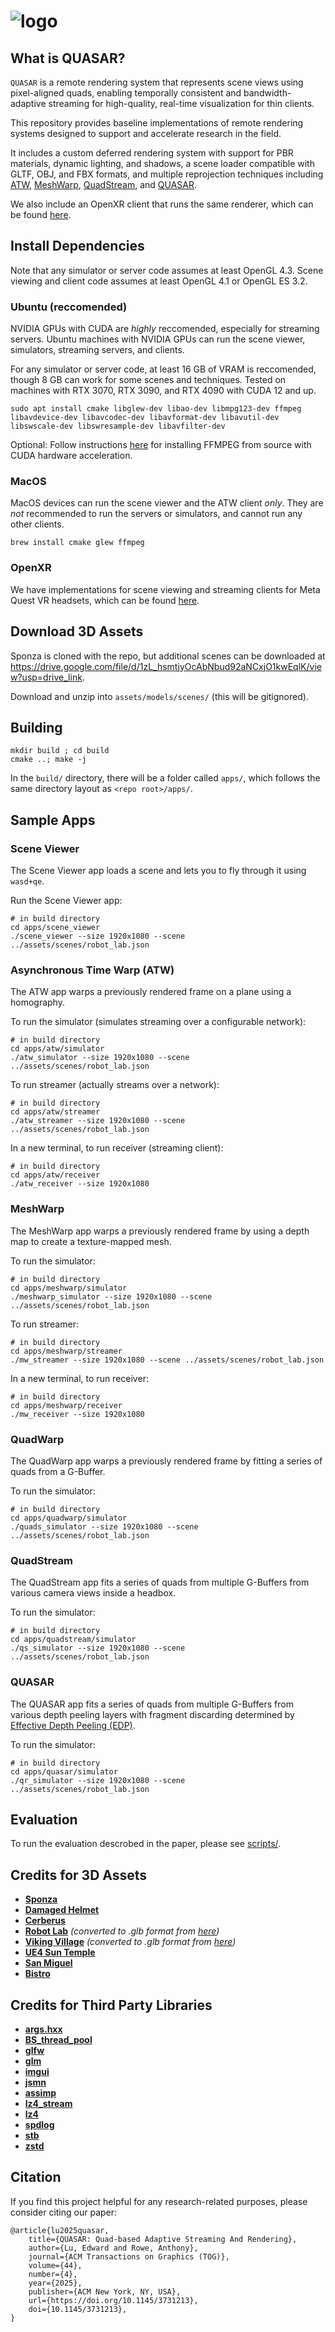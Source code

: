 # ![logo](docs/images/quasar_logo.png)

## What is QUASAR?

`QUASAR` is a remote rendering system that represents scene views using pixel-aligned quads, enabling temporally consistent and bandwidth-adaptive streaming for high-quality, real-time visualization for thin clients.

This repository provides baseline implementations of remote rendering systems designed to support and accelerate research in the field.

It includes a custom deferred rendering system with support for PBR materials, dynamic lighting, and shadows, a scene loader compatible with GLTF, OBJ, and FBX formats, and multiple reprojection techniques including [ATW](https://developers.meta.com/horizon/blog/asynchronous-timewarp-examined/), [MeshWarp](https://dl.acm.org/doi/10.1145/253284.253292), [QuadStream](https://jozef.hladky.de/projects/QS/), and [QUASAR](https://github.com/EdwardLu2018/QUASAR).

We also include an OpenXR client that runs the same renderer, which can be found [here](https://github.com/EdwardLu2018/QUASAR-client).

## Install Dependencies

Note that any simulator or server code assumes at least OpenGL 4.3. Scene viewing and client code assumes at least OpenGL 4.1 or OpenGL ES 3.2.

### Ubuntu (reccomended)

NVIDIA GPUs with CUDA are *highly* reccomended, especially for streaming servers. Ubuntu machines with NVIDIA GPUs can run the scene viewer, simulators, streaming servers, and clients.

For any simulator or server code, at least 16 GB of VRAM is reccomended, though 8 GB can work for some scenes and techniques. Tested on machines with RTX 3070, RTX 3090, and RTX 4090 with CUDA 12 and up.

```
sudo apt install cmake libglew-dev libao-dev libmpg123-dev ffmpeg libavdevice-dev libavcodec-dev libavformat-dev libavutil-dev libswscale-dev libswresample-dev libavfilter-dev
```

Optional: Follow instructions [here](https://docs.nvidia.com/video-technologies/video-codec-sdk/12.0/ffmpeg-with-nvidia-gpu/index.html) for installing FFMPEG from source with CUDA hardware acceleration.

### MacOS

MacOS devices can run the scene viewer and the ATW client *only*. They are *not* recommended to run the servers or simulators, and cannot run any other clients.

```
brew install cmake glew ffmpeg
```

### OpenXR

We have implementations for scene viewing and streaming clients for Meta Quest VR headsets, which can be found [here](https://github.com/EdwardLu2018/QUASAR-client).

## Download 3D Assets

Sponza is cloned with the repo, but additional scenes can be downloaded at https://drive.google.com/file/d/1zL_hsmtjyOcAbNbud92aNCxjO1kwEqlK/view?usp=drive_link.

Download and unzip into `assets/models/scenes/` (this will be gitignored).

## Building
```
mkdir build ; cd build
cmake ..; make -j
```

In the `build/` directory, there will be a folder called `apps/`, which follows the same directory layout as `<repo root>/apps/`.

## Sample Apps

### Scene Viewer

The Scene Viewer app loads a scene and lets you to fly through it using `wasd+qe`.

Run the Scene Viewer app:
```
# in build directory
cd apps/scene_viewer
./scene_viewer --size 1920x1080 --scene ../assets/scenes/robot_lab.json
```

### Asynchronous Time Warp (ATW)

The ATW app warps a previously rendered frame on a plane using a homography.

To run the simulator (simulates streaming over a configurable network):
```
# in build directory
cd apps/atw/simulator
./atw_simulator --size 1920x1080 --scene ../assets/scenes/robot_lab.json
```

To run streamer (actually streams over a network):
```
# in build directory
cd apps/atw/streamer
./atw_streamer --size 1920x1080 --scene ../assets/scenes/robot_lab.json
```

In a new terminal, to run receiver (streaming client):
```
# in build directory
cd apps/atw/receiver
./atw_receiver --size 1920x1080
```

### MeshWarp

The MeshWarp app warps a previously rendered frame by using a depth map to create a texture-mapped mesh.

To run the simulator:
```
# in build directory
cd apps/meshwarp/simulator
./meshwarp_simulator --size 1920x1080 --scene ../assets/scenes/robot_lab.json
```

To run streamer:
```
# in build directory
cd apps/meshwarp/streamer
./mw_streamer --size 1920x1080 --scene ../assets/scenes/robot_lab.json
```

In a new terminal, to run receiver:
```
# in build directory
cd apps/meshwarp/receiver
./mw_receiver --size 1920x1080
```

### QuadWarp

The QuadWarp app warps a previously rendered frame by fitting a series of quads from a G-Buffer.

To run the simulator:
```
# in build directory
cd apps/quadwarp/simulator
./quads_simulator --size 1920x1080 --scene ../assets/scenes/robot_lab.json
```

### QuadStream

The QuadStream app fits a series of quads from multiple G-Buffers from various camera views inside a headbox.

To run the simulator:
```
# in build directory
cd apps/quadstream/simulator
./qs_simulator --size 1920x1080 --scene ../assets/scenes/robot_lab.json
```

### QUASAR

The QUASAR app fits a series of quads from multiple G-Buffers from various depth peeling layers with fragment discarding determined by [Effective Depth Peeling (EDP)](https://cg.skku.edu/pub/2023-kim-siggraph-pvhv).

To run the simulator:
```
# in build directory
cd apps/quasar/simulator
./qr_simulator --size 1920x1080 --scene ../assets/scenes/robot_lab.json
```

## Evaluation

To run the evaluation descrobed in the paper, please see [scripts/](scripts).

## Credits for 3D Assets

- **[Sponza](https://github.com/KhronosGroup/glTF-Sample-Models/tree/main/2.0/Sponza)**
- **[Damaged Helmet](https://github.com/KhronosGroup/glTF-Sample-Models/tree/main/2.0/DamagedHelmet)**
- **[Cerberus](https://sketchfab.com/3d-models/cerberusffvii-gun-model-by-andrew-maximov-d08c461f8217491892ad5dd29b436c90)**
- **[Robot Lab](https://assetstore.unity.com/packages/essentials/tutorial-projects/robot-lab-unity-4x-7006)** *(converted to .glb format from [here](https://github.com/dmitry1100/Robot-Lab))*
- **[Viking Village](https://assetstore.unity.com/packages/essentials/tutorial-projects/viking-village-urp-29140)** *(converted to .glb format from [here](https://github.com/nvjob/viking-village-nvjob-sky-water-stc))*
- **[UE4 Sun Temple](https://developer.nvidia.com/ue4-sun-temple)**
- **[San Miguel](https://casual-effects.com/data/)**
- **[Bistro](https://developer.nvidia.com/orca/amazon-lumberyard-bistro)**

## Credits for Third Party Libraries

- **[args.hxx](https://github.com/Taywee/args)**
- **[BS_thread_pool](https://github.com/bshoshany/thread-pool)**
- **[glfw](https://github.com/glfw/glfw)**
- **[glm](https://github.com/g-truc/glm)**
- **[imgui](https://github.com/ocornut/imgui)**
- **[jsmn](https://github.com/zserge/jsmn)**
- **[assimp](https://github.com/assimp/assimp)**
- **[lz4_stream](https://github.com/laudrup/lz4_stream)**
- **[lz4](https://github.com/lz4/lz4)**
- **[spdlog](https://github.com/gabime/spdlog)**
- **[stb](https://github.com/nothings/stb)**
- **[zstd](https://github.com/facebook/zstd)**

## Citation
If you find this project helpful for any research-related purposes, please consider citing our paper:
```
@article{lu2025quasar,
    title={QUASAR: Quad-based Adaptive Streaming And Rendering},
    author={Lu, Edward and Rowe, Anthony},
    journal={ACM Transactions on Graphics (TOG)},
    volume={44},
    number={4},
    year={2025},
    publisher={ACM New York, NY, USA},
    url={https://doi.org/10.1145/3731213},
    doi={10.1145/3731213},
}
```
